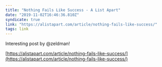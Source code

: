 ```yaml
---
title: "Nothing Fails Like Success - A List Apart"
date: "2019-11-02T16:46:36.810Z"
syndicate: true
link: "https://alistapart.com/article/nothing-fails-like-success/"
tags: link
---
```


Interesting post by @zeldman!

[https://alistapart.com/article/nothing-fails-like-success/](https://alistapart.com/article/nothing-fails-like-success/)